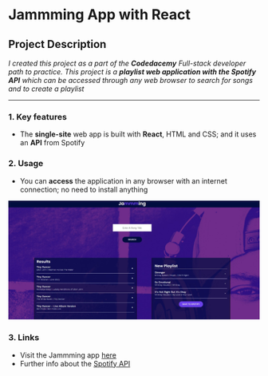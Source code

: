 # Jammming App with React

## Project Description

*I created this project as a part of the **Codedacemy** Full-stack developer path to practice. This project is a **playlist web application with the Spotify API** which can be accessed through any web browser to search for songs and to create a playlist*

---

### 1. Key features

- The **single-site** web app is built with **React**, HTML and CSS; and it uses an **API** from Spotify


### 2. Usage

- You can **access** the application in any browser with an internet connection; no need to install anything

![Starting page of the Jammming app](/src/images/app-cover.jpg)

### 3. Links

- Visit the Jammming app [here](#)
- Further info about the [Spotify API](https://developer.spotify.com/documentation/web-api/)
